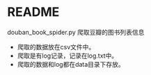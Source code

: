 # README

douban_book_spider.py  爬取豆瓣的图书列表信息

* 爬取的数据放在csv文件中。
* 爬取是有log记录，记录在log.txt中。
* 爬取的数据和log都在data目录下存放。